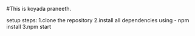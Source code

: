 #This is koyada praneeth.

setup steps:
1.clone the repository
2.install all dependencies using -  npm install
3.npm start
